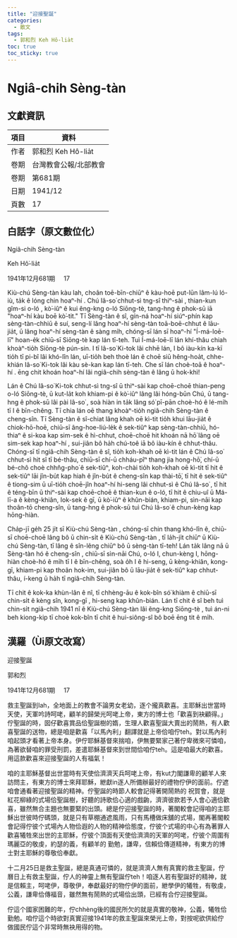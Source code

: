 ```yaml
---
title: "迎接聖誕"
categories:
  - 散文
tags:
  - 郭和烈 Keh Hô-lia̍t
toc: true
toc_sticky: true
---
```


# Ngiâ-chih Sèng-tàn

## 文獻資訊

| 項目 | 資料 |
|---|---|
| 作者 | 郭和烈 Keh Hô-lia̍t |
| 卷期 | 台灣教會公報/北部教會 |
| 卷期 | 第681期 |
| 日期 | 1941/12 |
| 頁數 | 17 |

## 白話字（原文數位化）

Ngiâ-chih Sèng-tàn

Keh Hô͘-lia̍t

1941年12月681期     17

Kiù-chú Sèng-tàn kàu lah, choân toē-bīn-chiūⁿ ê kàu-hoē put-lūn lâm-lú ló-iù, ta̍k ê lóng chin hoaⁿ-hí . Chú Iâ-so͘ chhut-sì tng-sî thiⁿ-sài , thian-kun gîm-si o-ló , kò͘-iûⁿ ê kui êng-kng o-ló Siōng-tè, tang-hng ê phok-sū iā "hoaⁿ-hí kàu boē kò͘-tit." Tī Sèng-tàn ê sî, gín-ná hoaⁿ-hí siúⁿ-phín kap sèng-tàn-chhiū ê suí, seng-lí lâng hoaⁿ-hí sèng-tàn toā-boē-chhut ê lāu-jia̍t, ū lâng hoaⁿ-hí sèng-tàn ê sàng mi̍h, chóng-sī lán sī hoaⁿ-hí "Í-má-loē-lī" hoan-e̍k chiū-sī Siōng-tè kap lán tī-teh. Tuì Í-má-loē-lī lán khí-thâu chiah khoàⁿ-tio̍h Siōng-tè pún-sin. I tī Iâ-so͘ Ki-tok lâi chhē lán, I bô iàu-kín ka-kī tio̍h tī pi-bî lâi khó-lîn lán, uī-tio̍h beh thoè lán ê choē siū hêng-hoa̍t, chhe-khián Iâ-so͘ Ki-tok lâi kàu sè-kan kap lán tī-teh. Che sī lán choè-toā ê hoaⁿ-hí . ēng chit khoán hoaⁿ-hí lâi ngiâ-chih sèng-tàn ê lâng ū hok-khì!

Lán ê Chú Iâ-so͘ Ki-tok chhut-sì tng-sî ū thiⁿ-sài kap choē-choē thian-peng o-ló Siōng-tè, ū kut-la̍t koh khiam-pi ê kò͘-iûⁿ lâng lâi hóng-būn Chú, ū tang-hng ê phok-sū lâi pài Iâ-so͘ , soà hiàn in ta̍k lâng só͘ pī-pān choè-hó ê lé-mi̍h tī I ê bīn-chêng. Tī chia lán oē thang khoàⁿ-tio̍h ngiâ-chih Sèng-tàn ê cheng-sîn. Tī Sèng-tàn ê sî-chiat lâng khah oē kì-tit tio̍h khui lāu-jia̍t ê chiok-hō-hoē, chiū-sī âng-hoe-liú-le̍k ê sek-tiûⁿ kap sèng-tàn-chhiū, hó-thiaⁿ ê si-koa kap sim-sek ê hì-chhut, choē-choē hit khoán nā hō͘ lâng oē sim-sek kap hoaⁿ-hí , sui-jiân bô ha̍h chú-toê iā bô iàu-kín ê chhut-thâu. Chóng-sī tī ngiâ-chih Sèng-tàn ê sî, tio̍h koh-khah oē kì-tit lán ê Chú Iâ-so͘ chhut-sì hit sî tī bé-thâu, chiū-sī chí-ū chháu-pîⁿ thang jia hong-hō͘, chí-ū bé-chô choè chhn̂g-pho͘ ê sek-tiûⁿ, koh-chài tio̍h koh-khah oē kì-tit tī hit ê sek-tiûⁿ lāi jîn-bu̍t kap hiah ê jîn-bu̍t ê cheng-sîn kap thài-tō͘, tī hit ê sek-tiûⁿ ê tiong-sim ū uī-tio̍h choē-jîn hoaⁿ-hí hi-seng lâi chhut-sì ê Chú Iâ-so͘ , tī hit ê téng-bīn ū thiⁿ-sài kap choē-choē ê thian-kun ê o-ló, tī hit ê chiu-uî ū Má-lī-a ê kèng-khiân, Iok-sek ê gī, ū kò͘-iûⁿ ê khûn-bián, khiam-pi, sìn-nāi kap thoân-tō cheng-sîn, ū tang-hng ê phok-sū tuì Chú Iâ-so͘ ê chun-kèng kap hōng-hiàn.

Cha̍p-jī ge̍h 25 ji̍t sī Kiù-chú Sèng-tàn , chóng-sī chin thang khó-lîn ê, chiū-sī choē-choē lâng bô ū chin-si̍t ê Kiù-chú Sèng-tàn , tī la̍h-ji̍t chiūⁿ ū Kiù-chú Sèng-tàn, tī lâng ê sîn-lêng chiūⁿ bô ū sèng-tàn tī-teh! Lán ta̍k lâng nā ū Sèng-tàn hó ê cheng-sîn , chiū-sī sìn-nāi Chú, o-ló I, chun-kèng I, hōng-hiàn choè-hó ê mi̍h tī I ê bīn-chêng, soà o̍h I ê hi-seng, ū kèng-khiân, kong-gī, khiam-pi kap thoân hok-im, sui-jiân bô ū lāu-jia̍t ê sek-tiûⁿ kap chhut-thâu, í-keng ū ha̍h tī ngiâ-chih Sèng-tàn.

Tī chit ê kok-ka khùn-lân ê nî, tī chhèng-āu ê kok-bîn só͘ khiàm ê chiū-sī chin-si̍t ê kèng sîn, kong-gī , hi-seng kap khûn-bián. Lán tī chit ê sî beh tuì chin-si̍t ngiâ-chih 1941 nî ê Kiù-chú Sèng-tàn lâi êng-kng Siōng-tè , tuì án-ni beh kiong-kip tī choè kok-bîn tī chit ê hui-siông-sî bô boē ēng tit ê mi̍h.

## 漢羅（Ùi原文改寫）

迎接聖誕

郭和烈

1941年12月681期     17

救主聖誕到lah，全地面上的教會不論男女老幼，逐个攏真歡喜。主耶穌出世當時天使，天軍吟詩呵咾，顧羊的歸榮光呵咾上帝，東方的博士也「歡喜到袂顧得。」佇聖誕的時，囡仔歡喜賞品佮聖誕樹的媠，生理人歡喜聖誕大賣出的鬧熱，有人歡喜聖誕的送物，總是咱是歡喜「以馬內利」翻譯就是上帝佮咱佇teh。對以馬內利咱起頭才看著上帝本身。伊佇耶穌基督來揣咱，伊無要緊家己著佇卑微來可憐咱，為著欲替咱的罪受刑罰，差遣耶穌基督來到世間佮咱佇teh。這是咱最大的歡喜。用這款歡喜來迎接聖誕的人有福氣！

咱的主耶穌基督出世當時有天使佮濟濟天兵呵咾上帝，有kut力閣謙卑的顧羊人來訪問主，有東方的博士來拜耶穌，紲獻in逐人所備辦最好的禮物佇伊的面前。佇遮咱會通看著迎接聖誕的精神。佇聖誕的時節人較會記得著開鬧熱的 祝賀會，就是紅花柳綠的式場佮聖誕樹，好聽的詩歌佮心適的戲齣，濟濟彼款若予人會心適佮歡喜，雖然無合主題也無要緊的出頭。總是佇迎接聖誕的時，著閣較會記得咱的主耶穌出世彼時佇碼頭，就是只有草棚通遮風雨，只有馬槽做床舖的式場，閣再著閣較會記得佇彼个式場內人物佮遐的人物的精神佮態度，佇彼个式場的中心有為著罪人歡喜犧牲來出世的主耶穌，佇彼个頂面有天使佮濟濟的天軍的呵咾，佇彼个周圍有瑪麗亞的敬虔，約瑟的義，有顧羊的 勤勉，謙卑，信賴佮傳道精神，有東方的博士對主耶穌的尊敬佮奉獻。

十二月25日是救主聖誕，總是真通可憐的，就是濟濟人無有真實的救主聖誕，佇曆日上有救主聖誕，佇人的神靈上無有聖誕佇teh！咱逐人若有聖誕好的精神，就是信賴主，呵咾伊，尊敬伊，奉獻最好的物佇伊的面前，紲學伊的犧牲，有敬虔，公義，謙卑佮傳福音，雖然無有鬧熱的式場佮出頭，已經有合佇迎接聖誕。

佇這个國家困難的年，佇chhèng後的國民所欠的就是真實的敬神，公義，犧牲佮勤勉。咱佇這个時欲對真實迎接1941年的救主聖誕來榮光上帝，對按呢欲供給佇做國民佇這个非常時無袂用得的物。
